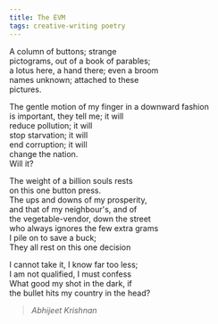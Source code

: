 ```yaml
---
title: The EVM  
tags: creative-writing poetry  
---
```


A column of buttons; strange  
pictograms, out of a book of parables;  
a lotus here, a hand there; even a broom  
names unknown; attached to these  
pictures.  

The gentle motion of my finger in a downward fashion  
is important, they tell me; it will  
reduce pollution; it will  
stop starvation; it will  
end corruption; it will  
change the nation.  
Will it?  

The weight of a billion souls rests  
on this one button press.  
The ups and downs of my prosperity,  
and that of my neighbour's, and of  
the vegetable-vendor, down the street  
who always ignores the few extra grams  
I pile on to save a buck;  
They all rest on this one decision  

I cannot take it, I know far too less;  
I am not qualified, I must confess  
What good my shot in the dark, if  
the bullet hits my country in the head?  

> <cite>Abhijeet Krishnan</cite>